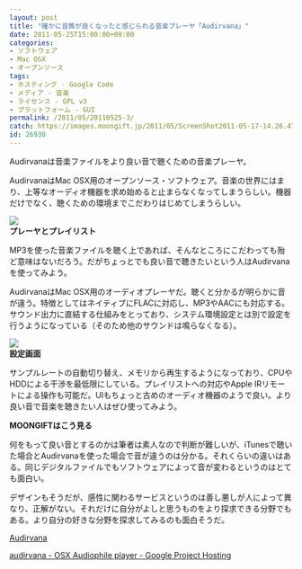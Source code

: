 ```yaml
---
layout: post
title: "確かに音質が良くなったと感じられる音楽プレーヤ「Audirvana」"
date: 2011-05-25T15:00:00+09:00
categories:
- ソフトウェア
- Mac OSX
- オープンソース
tags: 
- ホスティング - Google Code
- メディア - 音楽
- ライセンス - GPL v3
- プラットフォーム - GUI
permalink: /2011/05/20110525-3/
catch: https://images.moongift.jp/2011/05/ScreenShot2011-05-17-14.26.47_thumb.png
id: 26930
---
```

Audirvanaは音楽ファイルをより良い音で聴くための音楽プレーヤ。

  

AudirvanaはMac OSX用のオープンソース・ソフトウェア。音楽の世界にはまり、上等なオーディオ機器を求め始めると止まらなくなってしまうらしい。機器だけでなく、聴くための環境までこだわりはじめてしまうらしい。

  

[![](https://images.moongift.jp/2011/05/ScreenShot2011-05-17-14.26.442_thumb.png)](https://images.moongift.jp/2011/05/3f0ab1c5143ac989122a69f0bf1a7714.png)  
**プレーヤとプレイリスト**

  

MP3を使った音楽ファイルを聴く上であれば、そんなところにこだわっても殆ど意味はないだろう。だがちょっとでも良い音で聴きたいという人はAudirvanaを使ってみよう。

  
<!--more-->  

AudirvanaはMac OSX用のオーディオプレーヤだ。聴くと分かるが明らかに音が違う。特徴としてはネイティブにFLACに対応し、MP3やAACにも対応する。サウンド出力に直結する仕組みをとっており、システム環境設定とは別で設定を行うようになっている（そのため他のサウンドは鳴らなくなる）。

  

[![](https://images.moongift.jp/2011/05/ScreenShot2011-05-17-14.26.47_thumb.png)](https://images.moongift.jp/2011/05/b65d2a6c4c3a1e7d67e32f94a67a958f.png)  
**設定画面**

  

サンプルレートの自動切り替え、メモリから再生するようになっており、CPUやHDDによる干渉を最低限にしている。プレイリストへの対応やApple IRリモートによる操作も可能だ。UIもちょっと古めのオーディオ機器のようで良い。より良い音で音楽を聴きたい人はぜひ使ってみよう。

  
  
  

**MOONGIFTはこう見る**

  

何をもって良い音とするのかは筆者は素人なので判断が難しいが、iTunesで聴いた場合とAudirvanaを使った場合で音が違うのは分かる。それくらいの違いはある。同じデジタルファイルでもソフトウェアによって音が変わるというのはとても面白い。

  

デザインもそうだが、感性に関わるサービスというのは善し悪しが人によって異なり、正解がない。それだけに自分がよしと思うものをより探求できる分野でもある。より自分の好きな分野を探求してみるのも面白そうだ。

  

[Audirvana](http://www.audirvana.com/Site_2/Audirvana.html)

  

[audirvana - OSX Audiophile player - Google Project Hosting](http://code.google.com/p/audirvana/)

